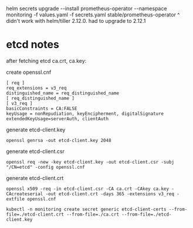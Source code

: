 helm secrets upgrade --install prometheus-operator --namespace monitoring -f values.yaml -f secrets.yaml stable/prometheus-operator
^ didn't work with helm/tiller 2.12.0.  had to upgrade to 2.12.1

# etcd notes
after fetching etcd ca.crt, ca.key:

create openssl.cnf
```
[ req ]
req_extensions = v3_req
distinguished_name = req_distinguished_name
[ req_distinguished_name ]
[ v3_req ]
basicConstraints = CA:FALSE
keyUsage = nonRepudiation, keyEncipherment, digitalSignature
extendedKeyUsage=serverAuth, clientAuth
```

generate etcd-client.key
```
openssl genrsa -out etcd-client.key 2048
```

generate etcd-client.csr
```
openssl req -new -key etcd-client.key -out etcd-client.csr -subj "/CN=etcd" -config openssl.cnf
```

generate etcd-client.crt
```
openssl x509 -req -in etcd-client.csr -CA ca.crt -CAkey ca.key -CAcreateserial -out etcd-client.crt -days 365 -extensions v3_req -extfile openssl.cnf
```

```
kubectl -n monitoring create secret generic etcd-client-certs --from-file=./etcd-client.crt --from-file=./ca.crt --from-file=./etcd-client.key
```
